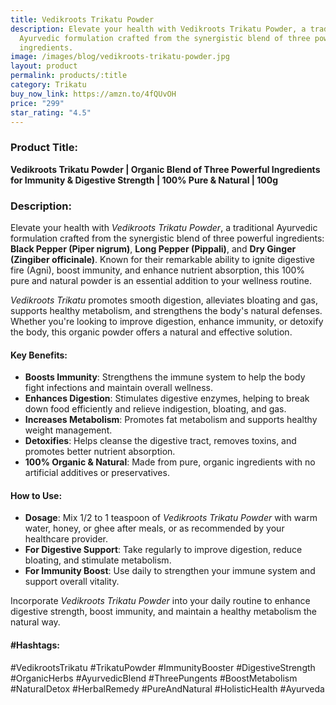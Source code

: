 ```yaml
---
title: Vedikroots Trikatu Powder
description: Elevate your health with Vedikroots Trikatu Powder, a traditional
  Ayurvedic formulation crafted from the synergistic blend of three powerful
  ingredients.
image: /images/blog/vedikroots-trikatu-powder.jpg
layout: product
permalink: products/:title
category: Trikatu
buy_now_link: https://amzn.to/4fQUvOH
price: "299"
star_rating: "4.5"
---
```

### Product Title:
**Vedikroots Trikatu Powder | Organic Blend of Three Powerful Ingredients for Immunity & Digestive Strength | 100% Pure & Natural | 100g**

### Description:
Elevate your health with *Vedikroots Trikatu Powder*, a traditional Ayurvedic formulation crafted from the synergistic blend of three powerful ingredients: **Black Pepper (Piper nigrum)**, **Long Pepper (Pippali)**, and **Dry Ginger (Zingiber officinale)**. Known for their remarkable ability to ignite digestive fire (Agni), boost immunity, and enhance nutrient absorption, this 100% pure and natural powder is an essential addition to your wellness routine.

*Vedikroots Trikatu* promotes smooth digestion, alleviates bloating and gas, supports healthy metabolism, and strengthens the body's natural defenses. Whether you're looking to improve digestion, enhance immunity, or detoxify the body, this organic powder offers a natural and effective solution.

#### Key Benefits:
- **Boosts Immunity**: Strengthens the immune system to help the body fight infections and maintain overall wellness.
- **Enhances Digestion**: Stimulates digestive enzymes, helping to break down food efficiently and relieve indigestion, bloating, and gas.
- **Increases Metabolism**: Promotes fat metabolism and supports healthy weight management.
- **Detoxifies**: Helps cleanse the digestive tract, removes toxins, and promotes better nutrient absorption.
- **100% Organic & Natural**: Made from pure, organic ingredients with no artificial additives or preservatives.

#### How to Use:
- **Dosage**: Mix 1/2 to 1 teaspoon of *Vedikroots Trikatu Powder* with warm water, honey, or ghee after meals, or as recommended by your healthcare provider.
- **For Digestive Support**: Take regularly to improve digestion, reduce bloating, and stimulate metabolism.
- **For Immunity Boost**: Use daily to strengthen your immune system and support overall vitality.

Incorporate *Vedikroots Trikatu Powder* into your daily routine to enhance digestive strength, boost immunity, and maintain a healthy metabolism the natural way.

#### #Hashtags:
#VedikrootsTrikatu #TrikatuPowder #ImmunityBooster #DigestiveStrength #OrganicHerbs #AyurvedicBlend #ThreePungents #BoostMetabolism #NaturalDetox #HerbalRemedy #PureAndNatural #HolisticHealth #Ayurveda
